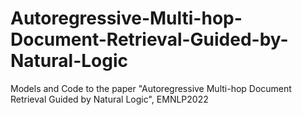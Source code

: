 # Autoregressive-Multi-hop-Document-Retrieval-Guided-by-Natural-Logic
Models and Code to the paper "Autoregressive Multi-hop Document Retrieval Guided by Natural Logic", EMNLP2022
